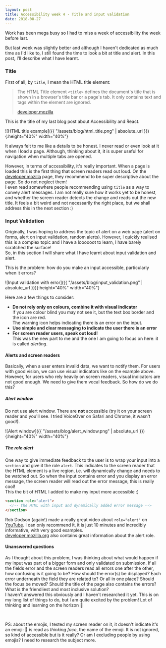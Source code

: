 ```yaml
---
layout: post
title: Accessibility week 4 - Title and input validation
date: 2018-08-27
---
```


Work has been mega busy so I had to miss a week of accessibility the week before last.

But last week was slightly better and although I haven't dedicated as much time as I'd like to, I still found the time to look a bit at title and alert. In this post, I'll describe what I have learnt.

### Title

First of all, by `title`, I mean the HTML title element:

> The HTML Title element `<title>` defines the document's title that is shown in a browser's title bar or a page's tab. It only contains text and tags within the element are ignored.
>
> [developer.mozilla](https://developer.mozilla.org/en-US/docs/Web/HTML/Element/title)

This is the title of my last blog post about Accessibility and React.

![HTML title example]({{ "/assets/blog/html_title.png" | absolute_url }}){:height="40%" width="40%"}

It always felt to me like a details to be honest. I never read or even look at it when I load a page. Although, thinking about it, it is super useful for navigation when multiple tabs are opened.

However, in terms of accessibility, it's really important. When a page is loaded this is the first thing that screen readers read out loud.
On the [developer.mozilla](https://developer.mozilla.org/en-US/docs/Web/HTML/Element/title#Accessibility_concerns) page, they recommend to be super descriptive about the page. So do not neglect them!
<br/>
I even read somewhere people recommending using `title` as a way to convey alert messages. I am not really sure how it works yet to be honest, and whether the screen reader detects the change and reads out the new title. It feels a bit weird and not necessarily the right place, but we shall address this in the next section :)


### Input Validation

Originally, I was hoping to address the topic of alert on a web page (alert on forms, alert on input validation, random alerts). However, I quickly realised this is a complex topic and I have a loooooot to learn, I have barely scratched the surface!
<br/>
So, in this section I will share what I have learnt about input validation and alert.

This is the problem: how do you make an input accessible, particularly when it errors?

![Input validation with error]({{ "/assets/blog/input_validation.png" | absolute_url }}){:height="40%" width="40%"}

Here are a few things to consider:
* **Do not rely only on colours, combine it with visual indicator**
<br/> If you are colour blind you may not see it, but the text box border and the icon are red.
<br/> The warning icon helps indicating there is an error on the input.
* **Use simple and clear messaging to indicate the user there is an error**
* **For screen reader users, speak out loud!**
<br/> This was the new part to me and the one I am going to focus on here: it is called _alerting_.



#### Alerts and screen readers

Basically, when a user enters invalid data, we want to notify them. For users with good vision, we can use visual indicators like on the example above. However, for users who rely heavily on screen readers, visual indicators are not good enough. We need to give them vocal feedback. So how do we do this?


##### Alert window

Do not use alert window. There are **not** accessible (try it on your screen reader and you'll see. I tried VoiceOver on Safari and Chrome, it wasn't good!).

![Alert window]({{ "/assets/blog/alert_window.png" | absolute_url }}){:height="40%" width="40%"}


##### The role alert

One way to give immediate feedback to the user is to wrap your input into a `section` and give it the role `alert`. This indicates to the screen reader that the HTML element is a live region, i.e. will dynamically change and needs to be watched out. So when the input contains error and you display an error message, the screen reader will read out the error message, this is really cool!
<br/>
This the bit of HTML I added to make my input more accessible :)
```html
<section role="alert">
  <!-- the HTML with input and dynamically added error message -->
</section>
```

Rob Dodson (again!) made a really great video about `role="alert"` on [YouTube](https://www.youtube.com/watch?v=5lzAj1ahRSI&index=22&list=PLNYkxOF6rcICWx0C9LVWWVqvHlYJyqw7g&t=0s). I can only recommend it, it is just 10 minutes and incredibly informative, with very good examples.
<br/>
[developer.mozilla.org](https://developer.mozilla.org/en-US/docs/Web/Accessibility/ARIA/ARIA_Techniques/Using_the_alert_role) also contains great information about the alert role.


#### Unanswered questions

As I thought about this problem, I was thinking about what would happen if my input was part of a bigger form and only validated on submission. If all the fields error and the screen readers read all errors one after the other, how confusing is it going to be? How should the error(s) be displayed? Each error underneath the field they are related to? Or all in one place? Should the focus be moved? Should the title of the page also contains the errors? What is the friendliest and most inclusive solution?
<br/>
I haven't answered this obviously and I haven't researched it yet. This is on my long list of things to do, but I am quite excited by the problem! Lot of thinking and learning on the horizon 🤔

<br/>

PS: about the emojis, I tested my screen reader on it, it doesn't indicate it's an emoji: 🤔 is read as _thinking face_, the name of the emoji. It is not ignored, so kind of accessible but is it really? Or am I excluding people by using emojis? I need to research the subject more.